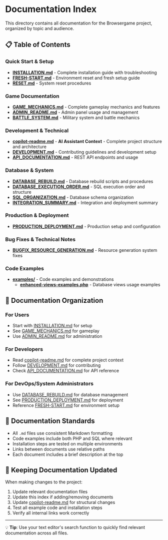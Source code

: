 # Documentation Index

This directory contains all documentation for the Browsergame project, organized by topic and audience.

## 📋 Table of Contents

### Quick Start & Setup
- [**INSTALLATION.md**](INSTALLATION.md) - Complete installation guide with troubleshooting
- [**FRESH-START.md**](FRESH-START.md) - Environment reset and fresh setup guide
- [**RESET.md**](RESET.md) - System reset procedures

### Game Documentation
- [**GAME_MECHANICS.md**](GAME_MECHANICS.md) - Complete gameplay mechanics and features
- [**ADMIN_README.md**](ADMIN_README.md) - Admin panel usage and management
- [**BATTLE_SYSTEM.md**](BATTLE_SYSTEM.md) - Military system and battle mechanics

### Development & Technical
- [**copilot-readme.md**](copilot-readme.md) - **AI Assistant Context** - Complete project structure and architecture
- [**DEVELOPMENT.md**](DEVELOPMENT.md) - Contributing guidelines and development setup
- [**API_DOCUMENTATION.md**](API_DOCUMENTATION.md) - REST API endpoints and usage

### Database & System
- [**DATABASE_REBUILD.md**](DATABASE_REBUILD.md) - Database rebuild scripts and procedures
- [**DATABASE_EXECUTION_ORDER.md**](DATABASE_EXECUTION_ORDER.md) - SQL execution order and structure
- [**SQL_ORGANIZATION.md**](SQL_ORGANIZATION.md) - Database schema organization
- [**INTEGRATION_SUMMARY.md**](INTEGRATION_SUMMARY.md) - Integration and deployment summary

### Production & Deployment
- [**PRODUCTION_DEPLOYMENT.md**](PRODUCTION_DEPLOYMENT.md) - Production setup and configuration

### Bug Fixes & Technical Notes
- [**BUGFIX_RESOURCE_GENERATION.md**](BUGFIX_RESOURCE_GENERATION.md) - Resource generation system fixes

### Code Examples
- [**examples/**](examples/) - Code examples and demonstrations
  - [**enhanced-views-examples.php**](examples/enhanced-views-examples.php) - Database views usage examples

## 📁 Documentation Organization

### For Users
- Start with [INSTALLATION.md](INSTALLATION.md) for setup
- See [GAME_MECHANICS.md](GAME_MECHANICS.md) for gameplay
- Use [ADMIN_README.md](ADMIN_README.md) for administration

### For Developers  
- Read [copilot-readme.md](copilot-readme.md) for complete project context
- Follow [DEVELOPMENT.md](DEVELOPMENT.md) for contributing
- Check [API_DOCUMENTATION.md](API_DOCUMENTATION.md) for API reference

### For DevOps/System Administrators
- Use [DATABASE_REBUILD.md](DATABASE_REBUILD.md) for database management
- See [PRODUCTION_DEPLOYMENT.md](PRODUCTION_DEPLOYMENT.md) for deployment
- Reference [FRESH-START.md](FRESH-START.md) for environment setup

## 📝 Documentation Standards

- All `.md` files use consistent Markdown formatting
- Code examples include both PHP and SQL where relevant
- Installation steps are tested on multiple environments
- Links between documents use relative paths
- Each document includes a brief description at the top

## 🔄 Keeping Documentation Updated

When making changes to the project:

1. Update relevant documentation files
2. Update this index if adding/removing documents  
3. Update [copilot-readme.md](copilot-readme.md) for structural changes
4. Test all example code and installation steps
5. Verify all internal links work correctly

---

💡 **Tip**: Use your text editor's search function to quickly find relevant documentation across all files.